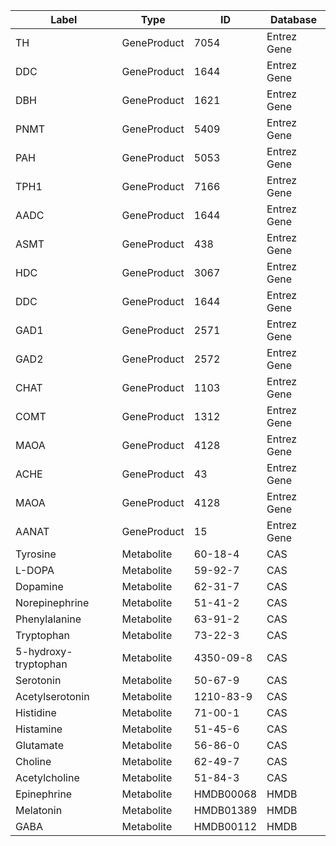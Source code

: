 | Label | Type | ID | Database |
| ---- | ---- | ---- | ---- |
|TH | GeneProduct | 7054 | Entrez Gene |
|DDC | GeneProduct | 1644 | Entrez Gene |
|DBH | GeneProduct | 1621 | Entrez Gene |
|PNMT | GeneProduct | 5409 | Entrez Gene |
|PAH | GeneProduct | 5053 | Entrez Gene |
|TPH1 | GeneProduct | 7166 | Entrez Gene |
|AADC | GeneProduct | 1644 | Entrez Gene |
|ASMT | GeneProduct | 438 | Entrez Gene |
|HDC | GeneProduct | 3067 | Entrez Gene |
|DDC | GeneProduct | 1644 | Entrez Gene |
|GAD1 | GeneProduct | 2571 | Entrez Gene |
|GAD2 | GeneProduct | 2572 | Entrez Gene |
|CHAT | GeneProduct | 1103 | Entrez Gene |
|COMT | GeneProduct | 1312 | Entrez Gene |
|MAOA | GeneProduct | 4128 | Entrez Gene |
|ACHE | GeneProduct | 43 | Entrez Gene |
|MAOA | GeneProduct | 4128 | Entrez Gene |
|AANAT | GeneProduct | 15 | Entrez Gene |
|Tyrosine | Metabolite | 60-18-4 | CAS |
|L-DOPA | Metabolite | 59-92-7 | CAS |
|Dopamine | Metabolite | 62-31-7 | CAS |
|Norepinephrine | Metabolite | 51-41-2 | CAS |
|Phenylalanine | Metabolite | 63-91-2 | CAS |
|Tryptophan | Metabolite | 73-22-3 | CAS |
|5-hydroxy-tryptophan | Metabolite | 4350-09-8 | CAS |
|Serotonin | Metabolite | 50-67-9 | CAS |
|Acetylserotonin | Metabolite | 1210-83-9 | CAS |
|Histidine | Metabolite | 71-00-1 | CAS |
|Histamine | Metabolite | 51-45-6 | CAS |
|Glutamate | Metabolite | 56-86-0 | CAS |
|Choline | Metabolite | 62-49-7 | CAS |
|Acetylcholine | Metabolite | 51-84-3 | CAS |
|Epinephrine | Metabolite | HMDB00068 | HMDB |
|Melatonin | Metabolite | HMDB01389 | HMDB |
|GABA | Metabolite | HMDB00112 | HMDB |
